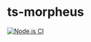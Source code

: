 # ts-morpheus

[![Node.js CI](https://github.com/evg4b/ts-morpheus/actions/workflows/node.js.yml/badge.svg?branch=main)](https://github.com/evg4b/ts-morpheus/actions/workflows/node.js.yml)
